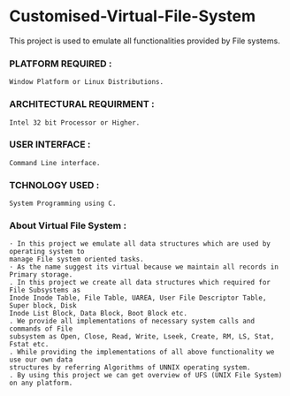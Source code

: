 # Customised-Virtual-File-System

This project is used to emulate all functionalities provided by File systems.

### PLATFORM REQUIRED :
```
Window Platform or Linux Distributions.
```

### ARCHITECTURAL REQUIRMENT :
```
Intel 32 bit Processor or Higher.
```

### USER INTERFACE :
```
Command Line interface.
```

### TCHNOLOGY USED :
```
System Programming using C.
```

###  About Virtual File System :
```
· In this project we emulate all data structures which are used by operating system to
manage File system oriented tasks.
· As the name suggest its virtual because we maintain all records in Primary storage.
. In this project we create all data structures which required for File Subsystems as
Inode Inode Table, File Table, UAREA, User File Descriptor Table, Super block, Disk
Inode List Block, Data Block, Boot Block etc.
. We provide all implementations of necessary system calls and commands of File
subsystem as Open, Close, Read, Write, Lseek, Create, RM, LS, Stat, Fstat etc.
. While providing the implementations of all above functionality we use our own data
structures by referring Algorithms of UNNIX operating system.
. By using this project we can get overview of UFS (UNIX File System) on any platform.
```








